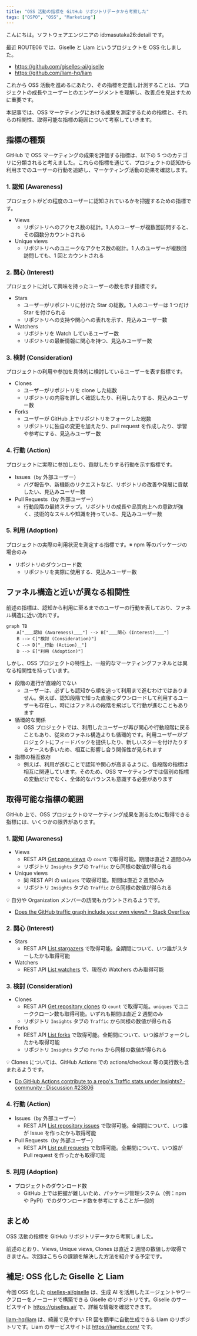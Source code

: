 ```yaml
---
title: "OSS 活動の指標を GitHub リポジトリデータから考察した"
tags: ["OSPO", "OSS", "Marketing"]
---
```


こんにちは。ソフトウェアエンジニアの id:masutaka26:detail です。

最近 ROUTE06 では、Giselle と Liam というプロジェクトを OSS 化しました。

* https://github.com/giselles-ai/giselle
* https://github.com/liam-hq/liam

これから OSS 活動を進めるにあたり、その指標を定義し計測することは、プロジェクトの成長やユーザーとのエンゲージメントを理解し、改善点を見出すために重要です。

本記事では、OSS マーケティングにおける成果を測定するための指標と、それらの相関性、取得可能な指標の範囲について考察していきます。

## 指標の種類

GitHub で OSS マーケティングの成果を評価する指標は、以下の 5 つのカテゴリに分類されると考えました。これらの指標を通じて、プロジェクトの認知から利用までのユーザーの行動を追跡し、マーケティング活動の効果を確認します。

### 1. 認知 (Awareness)

プロジェクトがどの程度のユーザーに認知されているかを把握するための指標です。

* Views
    * リポジトリへのアクセス数の総計。1 人のユーザーが複数回訪問すると、その回数分カウントされる
* Unique views
    * リポジトリへのユニークなアクセス数の総計。1 人のユーザーが複数回訪問しても、1 回とカウントされる

### 2. 関心 (Interest)

プロジェクトに対して興味を持ったユーザーの数を示す指標です。

* Stars
    * ユーザーがリポジトリに付けた Star の総数。1 人のユーザーは 1 つだけ Star を付けられる
    * リポジトリへの支持や関心への表れを示す、見込みユーザー数
* Watchers
    * リポジトリを Watch しているユーザー数
    * リポジトリの最新情報に関心を持つ、見込みユーザー数

### 3. 検討 (Consideration)

プロジェクトの利用や参加を具体的に検討しているユーザーを表す指標です。

* Clones
    * ユーザーがリポジトリを clone した総数
    * リポジトリの内容を詳しく確認したり、利用したりする、見込みユーザー数
* Forks
    * ユーザーが GitHub 上でリポジトリをフォークした総数
    * リポジトリに独自の変更を加えたり、pull request を作成したり、学習や参考にする、見込みユーザー数

### 4. 行動 (Action)

プロジェクトに実際に参加したり、貢献したりする行動を示す指標です。

* Issues（by 外部ユーザー）
    * バグ報告や、新機能のリクエストなど、リポジトリの改善や発展に貢献したい、見込みユーザー数
* Pull Requests（by 外部ユーザー）
    * 行動段階の最終ステップ。リポジトリの成長や品質向上への意欲が強く、技術的なスキルや知識を持っている、見込みユーザー数

### 5. 利用 (Adoption)

プロジェクトの実際の利用状況を測定する指標です。※ npm 等のパッケージの場合のみ

* リポジトリのダウンロード数
    * リポジトリを実際に使用する、見込みユーザー数

## ファネル構造と近いが異なる相関性

前述の指標は、認知から利用に至るまでのユーザーの行動を表しており、ファネル構造に近い流れです。

```mermaid
graph TB
    A["＿＿認知 (Awareness)＿＿"] --> B["＿＿関心 (Interest)＿＿"]
    B --> C["検討 (Consideration)"]
    C --> D["＿行動 (Action)＿"]
    D --> E["利用 (Adoption)"]
```

しかし、OSS プロジェクトの特性上、一般的なマーケティングファネルとは異なる相関性を持っています。

* 段階の進行が直線的でない
    * ユーザーは、必ずしも認知から順を追って利用まで進むわけではありません。例えば、認知段階で知った直後にダウンロードして利用するユーザーも存在し、時にはファネルの段階を飛ばして行動が進むこともあります
* 循環的な関係
    * OSS プロジェクトでは、利用したユーザーが再び関心や行動段階に戻ることもあり、従来のファネル構造よりも循環的です。利用ユーザーがプロジェクトにフィードバックを提供したり、新しいスターを付けたりするケースも多いため、相互に影響し合う関係性が見られます
* 指標の相互依存
    * 例えば、利用が進むことで認知や関心が高まるように、各段階の指標は相互に関連しています。そのため、OSS マーケティングでは個別の指標の変動だけでなく、全体的なバランスも意識する必要があります

## 取得可能な指標の範囲

GitHub 上で、OSS プロジェクトのマーケティング成果を測るために取得できる指標には、いくつかの限界があります。

### 1. 認知 (Awareness)

* Views
    * REST API [Get page views](https://docs.github.com/ja/rest/metrics/traffic?apiVersion=2022-11-28#get-page-views) の `count` で取得可能。期間は直近 2 週間のみ
    * リポジトリ `Insights` タブの `Traffic` から同様の数値が得られる
* Unique views
    * 同 REST API の `uniques` で取得可能。期間は直近 2 週間のみ
    * リポジトリ `Insights` タブの `Traffic` から同様の数値が得られる

💡 自分や Organization メンバーの訪問もカウントされるようです。

* [Does the GitHub traffic graph include your own views? \- Stack Overflow](https://stackoverflow.com/questions/22839597/does-the-github-traffic-graph-include-your-own-views)

### 2. 関心 (Interest)

* Stars
    * REST API [List stargazers](https://docs.github.com/ja/rest/activity/starring?apiVersion=2022-11-28#list-stargazers) で取得可能。全期間について、いつ誰がスターしたかも取得可能
* Watchers
    * REST API [List watchers](https://docs.github.com/ja/rest/activity/watching?apiVersion=2022-11-28#list-watchers) で、現在の Watchers のみ取得可能

### 3. 検討 (Consideration)

* Clones
    * REST API [Get repository clones](https://docs.github.com/ja/rest/metrics/traffic?apiVersion=2022-11-28#get-repository-clones) の `count` で取得可能。`uniques` でユニーククローン数も取得可能。いずれも期間は直近 2 週間のみ
    * リポジトリ `Insights` タブの `Traffic` から同様の数値が得られる
* Forks
    * REST API [List forks](https://docs.github.com/ja/rest/repos/forks?apiVersion=2022-11-28#list-forks) で取得可能。全期間について、いつ誰がフォークしたかも取得可能
    * リポジトリ `Insights` タブの `Forks` から同様の数値が得られる

💡 Clones については、GitHub Actions での actions/checkout 等の実行数も含まれるようです。

* [Do GitHub Actions contribute to a repo's Traffic stats under Insights? · community · Discussion \#23806](https://github.com/orgs/community/discussions/23806)

### 4. 行動 (Action)

* Issues（by 外部ユーザー）
    * REST API [List repository issues](https://docs.github.com/ja/rest/issues/issues?apiVersion=2022-11-28#list-repository-issues) で取得可能。全期間について、いつ誰が Issue を作ったかも取得可能
* Pull Requests（by 外部ユーザー）
    * REST API [List pull requests](https://docs.github.com/ja/rest/pulls/pulls?apiVersion=2022-11-28#list-pull-requests) で取得可能。全期間について、いつ誰が Pull request を作ったかも取得可能

### 5. 利用 (Adoption)

* プロジェクトのダウンロード数
    * GitHub 上では把握が難しいため、パッケージ管理システム（例：npm や PyPI）でのダウンロード数を参考にすることが一般的

## まとめ

OSS 活動の指標を GitHub リポジトリデータから考察しました。

前述のとおり、Views, Unique views, Clones は直近 2 週間の数値しか取得できません。次回はこちらの課題を解決した方法を紹介する予定です。

## 補足: OSS 化した Giselle と Liam

今回 OSS 化した [giselles-ai/giselle](https://github.com/giselles-ai/giselle) は、生成 AI を活用したエージェントやワークフローをノーコードで構築できる Giselle のリポジトリです。Giselle のサービスサイト https://giselles.ai/ で、詳細な情報を確認できます。

[liam-hq/liam](https://github.com/liam-hq/liam) は、綺麗で見やすい ER 図を簡単に自動生成できる Liam のリポジトリです。Liam のサービスサイトは https://liambx.com/ です。
